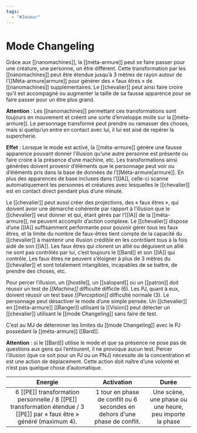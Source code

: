 ```yaml
---
tags:
  - "#Joueur"
---
```

# Mode Changeling

Grâce aux [[nanomachines]], la [[méta-armure]] peut se faire passer pour une créature, une personne, un être différent. Cette transformation par les [[nanomachines]] peut être étendue jusqu’à 3 mètres de rayon autour de l’[[Méta-armure|armure]] pour générer des « faux êtres » de [[nanomachines]] supplémentaires. Le [[chevalier]] peut ainsi faire croire qu’il est accompagné ou augmenter la taille de sa fausse apparence pour se faire passer pour un être plus grand.

**Attention** : Les [[nanomachines]] permettant ces transformations sont toujours en mouvement et créent une sorte d’enveloppe molle sur la [[méta-armure]]. Le personnage transformé peut prendre ou ramasser des choses, mais si quelqu’un entre en contact avec lui, il lui est aisé de repérer la supercherie.

**Effet** : Lorsque le mode est activé, la [[méta-armure]] génère une fausse apparence pouvant donner l’illusion qu’une autre personne est présente ou faire croire à la présence d’une machine, etc. Les transformations ainsi générées doivent provenir d’éléments que le personnage peut voir ou d’éléments pris dans la base de données de l’[[Méta-armure|armure]]. En plus des apparences de base incluses dans l’[[IA]], celle-ci scanne automatiquement les personnes et créatures avec lesquelles le [[chevalier]] est en contact direct pendant plus d’une minute.

Le [[chevalier]] peut aussi créer des projections, des « faux êtres », qui doivent avoir une démarche cohérente par rapport à l’illusion que le [[chevalier]] veut donner et qui, étant gérés par l’[[IA]] de la [[méta-armure]], ne peuvent accomplir d’action complexe. Le [[chevalier]] dispose d’une [[IA]] suffisamment performante pour pouvoir gérer tous les faux êtres, et la limite du nombre de faux-êtres tient compte de la capacité du [[chevalier]] à maintenir une illusion crédible en les contrôlant tous à la fois aidé de son [[IA]]. Les faux êtres qui clonent un allié ou déguisent un allié ne sont pas contrôlés par lui, c’est toujours le [[Bard]] et son [[IA]] qui contrôle. Les faux êtres ne peuvent s’éloigner à plus de 3 mètres du [[chevalier]] et sont totalement intangibles, incapables de se battre, de prendre des choses, etc.

Pour percer l’illusion, un [[hostile]], un [[salopard]] ou un [[patron]] doit réussir un test de _[[Machine]]_ difficulté difficile (6). Les PJ, quant à eux, doivent réussir un test base _[[Perception]]_ difficulté normale (3). Le personnage peut désactiver le mode d’une simple pensée. Un [[chevalier]] en [[méta-armure]] [[Ranger]] utilisant la [[Vision]] peut détecter un [[chevalier]] utilisant le [[mode Changeling]] sans faire de test.

C’est au MJ de déterminer les limites du [[mode Changeling]] avec le PJ possédant la [[méta-armure]] [[Bard]].

**Attention** : si le [[Bard]] utilise le mode et que sa présence ne pose pas de questions aux gens qui l’entourent, il ne provoque aucun test. Percer l’illusion (que ce soit pour un PJ ou un PNJ) nécessite de la concentration et est une action de déplacement. Cette action doit naître d’une volonté et n’est pas quelque chose d’automatique.

|                                                        Energie                                                         |                                 Activation                                 |                          Durée                          |
| :--------------------------------------------------------------------------------------------------------------------: | :------------------------------------------------------------------------: | :-----------------------------------------------------: |
| 6 [[PE]] transformation personnelle / 8 [[PE]] transformation étendue / 3 [[PE]] par « faux être » généré (maximum 4). | 1 tour en phase de conflit ou 6 secondes en dehors d'une phase de conflit. | Une scène, une phase ou une heure, peu importe la phase |
